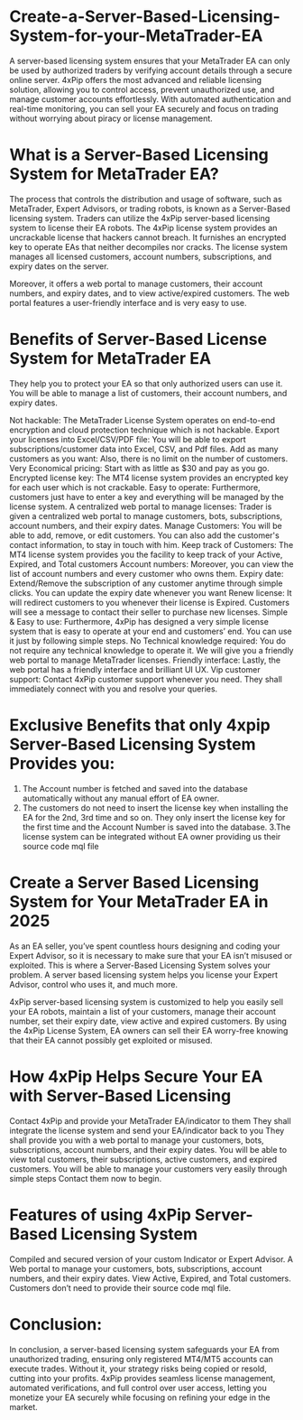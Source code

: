 # Create-a-Server-Based-Licensing-System-for-your-MetaTrader-EA

A server-based licensing system ensures that your MetaTrader EA can only be used by authorized traders by verifying account details through a secure online server. 4xPip offers the most advanced and reliable licensing solution, allowing you to control access, prevent unauthorized use, and manage customer accounts effortlessly. With automated authentication and real-time monitoring, you can sell your EA securely and focus on trading without worrying about piracy or license management.

# What is a Server-Based Licensing System for MetaTrader EA?

The process that controls the distribution and usage of software, such as MetaTrader, Expert Advisors, or trading robots, is known as a Server-Based licensing system. 
Traders can utilize the 4xPip server-based licensing system to license their EA robots. The 4xPip license system provides an uncrackable license that hackers cannot breach. It furnishes an encrypted key to operate EAs that neither decompiles nor cracks. The license system manages all licensed customers, account numbers, subscriptions, and expiry dates on the server. 

Moreover, it offers a web portal to manage customers, their account numbers, and expiry dates, and to view active/expired customers. The web portal features a user-friendly interface and is very easy to use.

# Benefits of Server-Based License System for MetaTrader EA 

They help you to protect your EA so that only authorized users can use it. You will be able to manage a list of customers, their account numbers, and expiry dates.

Not hackable: The MetaTrader License System operates on end-to-end encryption and cloud protection technique which is not hackable.
Export your licenses into Excel/CSV/PDF file: You will be able to export subscriptions/customer data into Excel, CSV, and Pdf files.
Add as many customers as you want: Also, there is no limit on the number of customers.
Very Economical pricing: Start with as little as $30 and pay as you go.
Encrypted license key: The MT4 license system provides an encrypted key for each user which is not crackable.
Easy to operate: Furthermore, customers just have to enter a key and everything will be managed by the license system.
A centralized web portal to manage licenses: Trader is given a centralized web portal to manage customers, bots, subscriptions, account numbers, and their expiry dates.
Manage Customers: You will be able to add, remove, or edit customers. You can also add the customer's contact information, to stay in touch with him.
Keep track of Customers: The MT4 license system provides you the facility to keep track of your Active, Expired, and Total customers
Account numbers: Moreover, you can view the list of account numbers and every customer who owns them.
Expiry date: Extend/Remove the subscription of any customer anytime through simple clicks. You can update the expiry date whenever you want
Renew license: It will redirect customers to you whenever their license is Expired. Customers will see a message to contact their seller to purchase new licenses.
Simple & Easy to use: Furthermore, 4xPip has designed a very simple license system that is easy to operate at your end and customers’ end. You can use it just by following simple steps.
No Technical knowledge required: You do not require any technical knowledge to operate it. We will give you a friendly web portal to manage MetaTrader licenses.
Friendly interface: Lastly, the web portal has a friendly interface and brilliant UI UX.
Vip customer support: Contact 4xPip customer support whenever you need. They shall immediately connect with you and resolve your queries.

# Exclusive Benefits that only 4xpip Server-Based Licensing System Provides you:

1. The Account number is fetched and saved into the database automatically without any manual effort of EA owner.
2. The customers do not need to insert the license key when installing the EA for the 2nd, 3rd time and so on. They only insert the license key for the first time and the Account Number is saved into the database. 
3.The license system can be integrated without EA owner providing us their source code mql file

# Create a Server Based Licensing System for Your MetaTrader EA in 2025

As an EA seller, you’ve spent countless hours designing and coding your Expert Advisor, so it is necessary to make sure that your EA isn’t misused or exploited. This is where a Server-Based Licensing System solves your problem. A server based licensing system helps you license your Expert Advisor, control who uses it, and much more.

4xPip server-based licensing system is customized to help you easily sell your EA robots, maintain a list of your customers, manage their account number, set their expiry date, view active and expired customers. By using the 4xPip License System, EA owners can sell their EA worry-free knowing that their EA cannot possibly get exploited or misused.

# How 4xPip Helps Secure Your EA with Server-Based Licensing

Contact 4xPip and provide your MetaTrader EA/indicator to them
They shall integrate the license system and send your EA/indicator back to you
They shall provide you with a web portal to manage your customers, bots, subscriptions, account numbers, and their expiry dates.
You will be able to view total customers, their subscriptions, active customers, and expired customers.
You will be able to manage your customers very easily through simple steps
Contact them now to begin.

# Features of using 4xPip Server-Based Licensing System

Compiled and secured version of your custom Indicator or Expert Advisor.
A Web portal to manage your customers, bots, subscriptions, account numbers, and their expiry dates.
View Active, Expired, and Total customers.
Customers don’t need to provide their source code mql file.

# Conclusion:

In conclusion, a server-based licensing system safeguards your EA from unauthorized trading, ensuring only registered MT4/MT5 accounts can execute trades. Without it, your strategy risks being copied or resold, cutting into your profits. 4xPip provides seamless license management, automated verifications, and full control over user access, letting you monetize your EA securely while focusing on refining your edge in the market.

